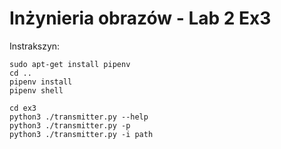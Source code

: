 # Inżynieria obrazów - Lab 2 Ex3
Instrakszyn:
```
sudo apt-get install pipenv
cd ..
pipenv install 
pipenv shell

cd ex3
python3 ./transmitter.py --help
python3 ./transmitter.py -p
python3 ./transmitter.py -i path
```